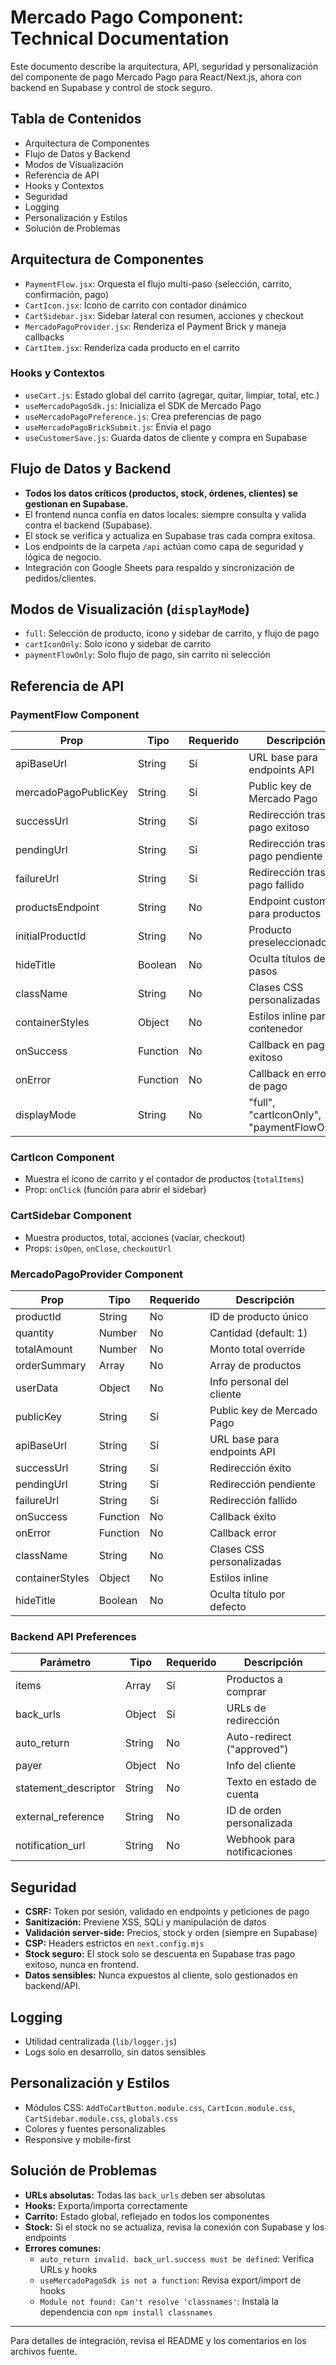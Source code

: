 # Mercado Pago Component: Technical Documentation

Este documento describe la arquitectura, API, seguridad y personalización del componente de pago Mercado Pago para React/Next.js, ahora con backend en Supabase y control de stock seguro.

## Tabla de Contenidos
- Arquitectura de Componentes
- Flujo de Datos y Backend
- Modos de Visualización
- Referencia de API
- Hooks y Contextos
- Seguridad
- Logging
- Personalización y Estilos
- Solución de Problemas

## Arquitectura de Componentes

- `PaymentFlow.jsx`: Orquesta el flujo multi-paso (selección, carrito, confirmación, pago)
- `CartIcon.jsx`: Ícono de carrito con contador dinámico
- `CartSidebar.jsx`: Sidebar lateral con resumen, acciones y checkout
- `MercadoPagoProvider.jsx`: Renderiza el Payment Brick y maneja callbacks
- `CartItem.jsx`: Renderiza cada producto en el carrito

### Hooks y Contextos
- `useCart.js`: Estado global del carrito (agregar, quitar, limpiar, total, etc.)
- `useMercadoPagoSdk.js`: Inicializa el SDK de Mercado Pago
- `useMercadoPagoPreference.js`: Crea preferencias de pago
- `useMercadoPagoBrickSubmit.js`: Envía el pago
- `useCustomerSave.js`: Guarda datos de cliente y compra en Supabase

## Flujo de Datos y Backend
- **Todos los datos críticos (productos, stock, órdenes, clientes) se gestionan en Supabase.**
- El frontend nunca confía en datos locales: siempre consulta y valida contra el backend (Supabase).
- El stock se verifica y actualiza en Supabase tras cada compra exitosa.
- Los endpoints de la carpeta `/api` actúan como capa de seguridad y lógica de negocio.
- Integración con Google Sheets para respaldo y sincronización de pedidos/clientes.

## Modos de Visualización (`displayMode`)
- `full`: Selección de producto, ícono y sidebar de carrito, y flujo de pago
- `cartIconOnly`: Solo ícono y sidebar de carrito
- `paymentFlowOnly`: Solo flujo de pago, sin carrito ni selección

## Referencia de API

### PaymentFlow Component
| Prop                  | Tipo     | Requerido | Descripción                                  |
|-----------------------|----------|-----------|----------------------------------------------|
| apiBaseUrl            | String   | Sí        | URL base para endpoints API                  |
| mercadoPagoPublicKey  | String   | Sí        | Public key de Mercado Pago                   |
| successUrl            | String   | Sí        | Redirección tras pago exitoso                |
| pendingUrl            | String   | Sí        | Redirección tras pago pendiente              |
| failureUrl            | String   | Sí        | Redirección tras pago fallido                |
| productsEndpoint      | String   | No        | Endpoint custom para productos               |
| initialProductId      | String   | No        | Producto preseleccionado                    |
| hideTitle             | Boolean  | No        | Oculta títulos de pasos                      |
| className             | String   | No        | Clases CSS personalizadas                    |
| containerStyles       | Object   | No        | Estilos inline para el contenedor            |
| onSuccess             | Function | No        | Callback en pago exitoso                     |
| onError               | Function | No        | Callback en error de pago                    |
| displayMode           | String   | No        | "full", "cartIconOnly", "paymentFlowOnly"   |

### CartIcon Component
- Muestra el ícono de carrito y el contador de productos (`totalItems`)
- Prop: `onClick` (función para abrir el sidebar)

### CartSidebar Component
- Muestra productos, total, acciones (vaciar, checkout)
- Props: `isOpen`, `onClose`, `checkoutUrl`

### MercadoPagoProvider Component
| Prop               | Tipo     | Requerido | Descripción                          |
|--------------------|----------|-----------|--------------------------------------|
| productId          | String   | No        | ID de producto único                 |
| quantity           | Number   | No        | Cantidad (default: 1)                |
| totalAmount        | Number   | No        | Monto total override                 |
| orderSummary       | Array    | No        | Array de productos                   |
| userData           | Object   | No        | Info personal del cliente            |
| publicKey          | String   | Sí        | Public key de Mercado Pago           |
| apiBaseUrl         | String   | Sí        | URL base para endpoints API          |
| successUrl         | String   | Sí        | Redirección éxito                    |
| pendingUrl         | String   | Sí        | Redirección pendiente                |
| failureUrl         | String   | Sí        | Redirección fallido                  |
| onSuccess          | Function | No        | Callback éxito                       |
| onError            | Function | No        | Callback error                       |
| className          | String   | No        | Clases CSS personalizadas            |
| containerStyles    | Object   | No        | Estilos inline                       |
| hideTitle          | Boolean  | No        | Oculta título por defecto            |

### Backend API Preferences
| Parámetro              | Tipo   | Requerido | Descripción                          |
|------------------------|--------|-----------|--------------------------------------|
| items                  | Array  | Sí        | Productos a comprar                  |
| back_urls              | Object | Sí        | URLs de redirección                  |
| auto_return            | String | No        | Auto-redirect ("approved")           |
| payer                  | Object | No        | Info del cliente                     |
| statement_descriptor   | String | No        | Texto en estado de cuenta            |
| external_reference     | String | No        | ID de orden personalizada            |
| notification_url       | String | No        | Webhook para notificaciones          |

## Seguridad
- **CSRF:** Token por sesión, validado en endpoints y peticiones de pago
- **Sanitización:** Previene XSS, SQLi y manipulación de datos
- **Validación server-side:** Precios, stock y orden (siempre en Supabase)
- **CSP:** Headers estrictos en `next.config.mjs`
- **Stock seguro:** El stock solo se descuenta en Supabase tras pago exitoso, nunca en frontend.
- **Datos sensibles:** Nunca expuestos al cliente, solo gestionados en backend/API.

## Logging
- Utilidad centralizada (`lib/logger.js`)
- Logs solo en desarrollo, sin datos sensibles

## Personalización y Estilos
- Módulos CSS: `AddToCartButton.module.css`, `CartIcon.module.css`, `CartSidebar.module.css`, `globals.css`
- Colores y fuentes personalizables
- Responsive y mobile-first

## Solución de Problemas
- **URLs absolutas:** Todas las `back_urls` deben ser absolutas
- **Hooks:** Exporta/importa correctamente
- **Carrito:** Estado global, reflejado en todos los componentes
- **Stock:** Si el stock no se actualiza, revisa la conexión con Supabase y los endpoints
- **Errores comunes:**
  - `auto_return invalid. back_url.success must be defined`: Verifica URLs y hooks
  - `useMercadoPagoSdk is not a function`: Revisa export/import de hooks
  - `Module not found: Can't resolve 'classnames'`: Instala la dependencia con `npm install classnames`

---

Para detalles de integración, revisa el README y los comentarios en los archivos fuente.
